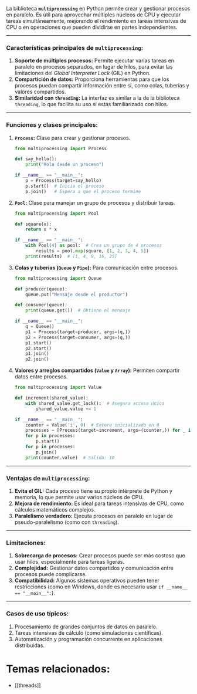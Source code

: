 La biblioteca **`multiprocessing`** en Python permite crear y gestionar procesos en paralelo. Es útil para aprovechar múltiples núcleos de CPU y ejecutar tareas simultáneamente, mejorando el rendimiento en tareas intensivas de CPU o en operaciones que pueden dividirse en partes independientes.

---

### **Características principales de `multiprocessing`:**

1. **Soporte de múltiples procesos:** Permite ejecutar varias tareas en paralelo en procesos separados, en lugar de hilos, para evitar las limitaciones del _Global Interpreter Lock_ (GIL) en Python.
2. **Compartición de datos:** Proporciona herramientas para que los procesos puedan compartir información entre sí, como colas, tuberías y valores compartidos.
3. **Similaridad con `threading`:** La interfaz es similar a la de la biblioteca `threading`, lo que facilita su uso si estás familiarizado con hilos.

---

### **Funciones y clases principales:**

1. **`Process`:** Clase para crear y gestionar procesos.
    
    ```python
    from multiprocessing import Process
    
    def say_hello():
        print("Hola desde un proceso")
    
    if __name__ == "__main__":
        p = Process(target=say_hello)
        p.start()  # Inicia el proceso
        p.join()   # Espera a que el proceso termine
    ```
    
2. **`Pool`:** Clase para manejar un grupo de procesos y distribuir tareas.
    
    ```python
    from multiprocessing import Pool
    
    def square(x):
        return x * x
    
    if __name__ == "__main__":
        with Pool(4) as pool:  # Crea un grupo de 4 procesos
            results = pool.map(square, [1, 2, 3, 4, 5])
        print(results)  # [1, 4, 9, 16, 25]
    ```
    
3. **Colas y tuberías (`Queue` y `Pipe`):** Para comunicación entre procesos.
    
    ```python
    from multiprocessing import Queue
    
    def producer(queue):
        queue.put("Mensaje desde el productor")
    
    def consumer(queue):
        print(queue.get())  # Obtiene el mensaje
    
    if __name__ == "__main__":
        q = Queue()
        p1 = Process(target=producer, args=(q,))
        p2 = Process(target=consumer, args=(q,))
        p1.start()
        p2.start()
        p1.join()
        p2.join()
    ```
    
4. **Valores y arreglos compartidos (`Value` y `Array`):** Permiten compartir datos entre procesos.
    
    ```python
    from multiprocessing import Value
    
    def increment(shared_value):
        with shared_value.get_lock():  # Asegura acceso único
            shared_value.value += 1
    
    if __name__ == "__main__":
        counter = Value('i', 0)  # Entero inicializado en 0
        processes = [Process(target=increment, args=(counter,)) for _ in range(10)]
        for p in processes:
            p.start()
        for p in processes:
            p.join()
        print(counter.value)  # Salida: 10
    ```
    

---

### **Ventajas de `multiprocessing`:**

1. **Evita el GIL:** Cada proceso tiene su propio intérprete de Python y memoria, lo que permite usar varios núcleos de CPU.
2. **Mejora de rendimiento:** Es ideal para tareas intensivas de CPU, como cálculos matemáticos complejos.
3. **Paralelismo verdadero:** Ejecuta procesos en paralelo en lugar de pseudo-paralelismo (como con `threading`).

---

### **Limitaciones:**

1. **Sobrecarga de procesos:** Crear procesos puede ser más costoso que usar hilos, especialmente para tareas ligeras.
2. **Complejidad:** Gestionar datos compartidos y comunicación entre procesos puede complicarse.
3. **Compatibilidad:** Algunos sistemas operativos pueden tener restricciones (como en Windows, donde es necesario usar `if __name__ == "__main__":`).

---

### **Casos de uso típicos:**

1. Procesamiento de grandes conjuntos de datos en paralelo.
2. Tareas intensivas de cálculo (como simulaciones científicas).
3. Automatización y programación concurrente en aplicaciones distribuidas.

# Temas relacionados:
- [[threads]]

